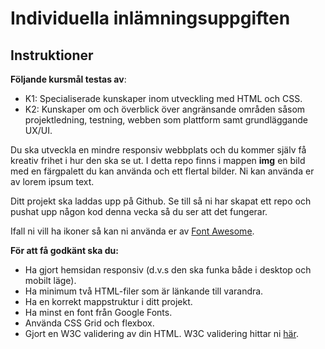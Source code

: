 # Individuella inlämningsuppgiften

## Instruktioner
**Följande kursmål testas av**:
* K1: Specialiserade kunskaper inom utveckling med HTML och CSS.
* K2: Kunskaper om och överblick över angränsande områden såsom projektledning, testning,
webben som plattform samt grundläggande UX/UI.

Du ska utveckla en mindre responsiv webbplats och du kommer själv få kreativ frihet i hur den ska se ut. I detta repo finns i mappen **img** en bild med en färgpalett du kan använda och ett flertal bilder. Ni kan använda er av lorem ipsum text.

Ditt projekt ska laddas upp på Github. Se till så ni har skapat ett repo och pushat upp någon kod denna vecka så du ser att det fungerar.

Ifall ni vill ha ikoner så kan ni använda er av [Font Awesome](https://fontawesome.com/).

**För att få godkänt ska du:**
* Ha gjort hemsidan responsiv (d.v.s den ska funka både i desktop och mobilt läge).
* Ha minimum två HTML-filer som är länkande till varandra.
* Ha en korrekt mappstruktur i ditt projekt.
* Ha minst en font från Google Fonts.
* Använda CSS Grid och flexbox.
* Gjort en W3C validering av din HTML. W3C validering hittar ni [här](https://validator.w3.org/).